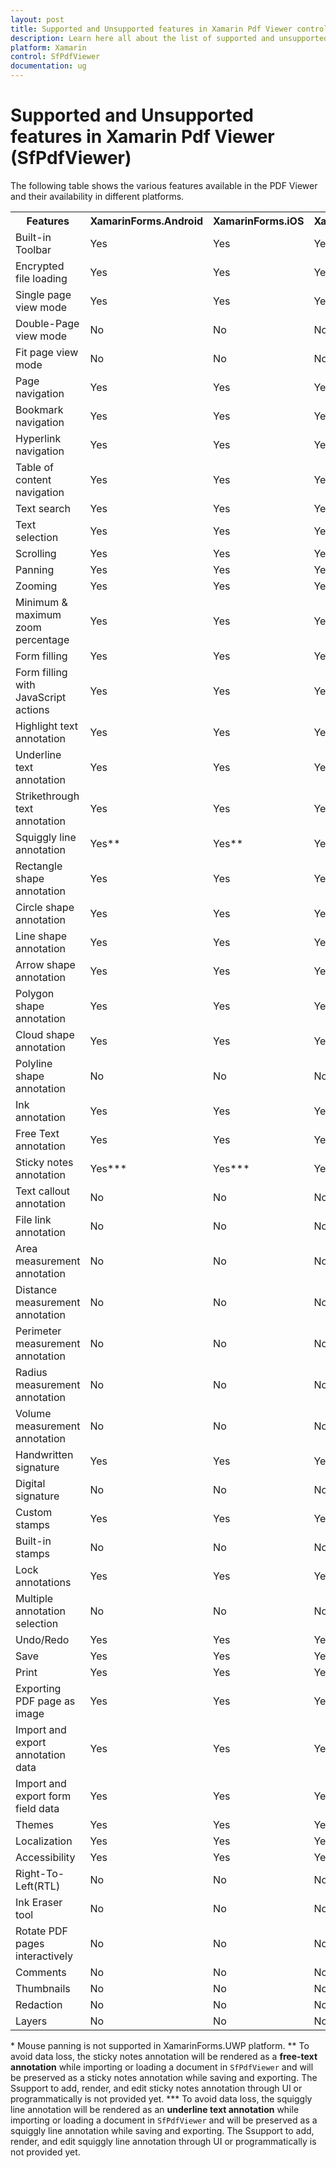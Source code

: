 ```yaml
---
layout: post
title: Supported and Unsupported features in Xamarin Pdf Viewer control | Syncfusion
description: Learn here all about the list of supported and unsupported features in Syncfusion Xamarin Pdf Viewer (SfPdfViewer) control.
platform: Xamarin
control: SfPdfViewer
documentation: ug
---
```


# Supported and Unsupported features in Xamarin Pdf Viewer (SfPdfViewer)

The following table shows the various features available in the PDF Viewer and their availability in different platforms.

<table>
	<tr>
		<th align="center">
			Features<br/>
		</th>
		<th align="center">
			XamarinForms.Android<br/>
		</th>
		<th align="center">
			XamarinForms.iOS<br/>
		</th>
		<th align="center">
			XamarinForms.UWP<br/>
		</th>
		<th align="center">
			Xamarin.Android<br/>
		</th>
		<th align="center">
			Xamarin.iOS<br/>
		</th>
	</tr>	
	<tr>
		<td>
			Built-in Toolbar<br/>
		</td>
		<td>
			Yes<br/>
		</td>
		<td>
			Yes<br/>
		</td>
		<td>
			Yes<br/>
		</td>
		<td>
			Yes<br/>
		</td>
		<td>
			Yes<br/>
		</td>
	</tr>
	<tr>
		<td>
			Encrypted file loading<br/>
		</td>
		<td>
			Yes<br/>
		</td>
		<td>
			Yes<br/>
		</td>
		<td>
			Yes<br/>
		</td>
		<td>
			Yes<br/>
		</td>
		<td>
			Yes<br/>
		</td>
	</tr>
	<tr>
		<td>
			Single page view mode<br/>
		</td>
		<td>
			Yes<br/>
		</td>
		<td>
			Yes<br/>
		</td>
		<td>
			Yes<br/>
		</td>
		<td>
			Yes<br/>
		</td>
		<td>
			Yes<br/>
		</td>
	</tr>
	<tr>
		<td>
			Double-Page view mode<br/>
		</td>
		<td>
			No<br/>
		</td>
		<td>
			No<br/>
		</td>
		<td>
			No<br/>
		</td>
		<td>
			No<br/>
		</td>
		<td>
			No<br/>
		</td>
	</tr>
	<tr>
		<td>
			Fit page view mode<br/>
		</td>
		<td>
			No<br/>
		</td>
		<td>
			No<br/>
		</td>
		<td>
			No<br/>
		</td>
		<td>
			No<br/>
		</td>
		<td>
			No<br/>
		</td>
	</tr>
	<tr>
		<td>
			Page navigation<br/>
		</td>
		<td>
			Yes<br/>
		</td>
		<td>
			Yes<br/>
		</td>
		<td>
			Yes<br/>
		</td>
		<td>
			Yes<br/>
		</td>
		<td>
			Yes<br/>
		</td>
	</tr>
	<tr>
		<td>
			Bookmark navigation<br/>
		</td>
		<td>
			Yes<br/>
		</td>
		<td>
			Yes<br/>
		</td>
		<td>
			Yes<br/>
		</td>
		<td>
			Yes<br/>
		</td>
		<td>
			Yes<br/>
		</td>
	</tr>
	<tr>
		<td>
			Hyperlink navigation<br/>
		</td>
		<td>
			Yes<br/>
		</td>
		<td>
			Yes<br/>
		</td>
		<td>
			Yes<br/>
		</td>
		<td>
			Yes<br/>
		</td>
		<td>
			Yes<br/>
		</td>
	</tr>
	<tr>
		<td>
			Table of content navigation<br/>
		</td>
		<td>
			Yes<br/>
		</td>
		<td>
			Yes<br/>
		</td>
		<td>
			Yes<br/>
		</td>
		<td>
			Yes<br/>
		</td>
		<td>
			Yes<br/>
		</td>
	</tr>
	<tr>
		<td>
			Text search<br/>
		</td>
		<td>
			Yes<br/>
		</td>
		<td>
			Yes<br/>
		</td>
		<td>
			Yes<br/>
		</td>
		<td>
			Yes<br/>
		</td>
		<td>
			Yes<br/>
		</td>
	</tr>
	<tr>
		<td>
			Text selection<br/>
		</td>
		<td>
			Yes<br/>
		</td>
		<td>
			Yes<br/>
		</td>
		<td>
			Yes<br/>
		</td>
		<td>
			Yes<br/>
		</td>
		<td>
			Yes<br/>
		</td>
	</tr>
	<tr>
		<td>
			Scrolling<br/>
		</td>
		<td>
			Yes<br/>
		</td>
		<td>
			Yes<br/>
		</td>
		<td>
			Yes<br/>
		</td>
		<td>
			Yes<br/>
		</td>
		<td>
			Yes<br/>
		</td>
	</tr>
	<tr>
		<td>
			Panning<br/>
		</td>
		<td>
			Yes<br/>
		</td>
		<td>
			Yes<br/>
		</td>
		<td>
			Yes<br/>
		</td>
		<td>
			Yes*<br/>
		</td>
		<td>
			Yes<br/>
		</td>
	</tr>
	<tr>
		<td>
			Zooming<br/>
		</td>
		<td>
			Yes<br/>
		</td>
		<td>
			Yes<br/>
		</td>
		<td>
			Yes<br/>
		</td>
		<td>
			Yes<br/>
		</td>
		<td>
			Yes<br/>
		</td>
	</tr>
	<tr>
		<td>
			Minimum & maximum zoom percentage<br/>
		</td>
		<td>
			Yes<br/>
		</td>
		<td>
			Yes<br/>
		</td>
		<td>
			Yes<br/>
		</td>
		<td>
			Yes<br/>
		</td>
		<td>
			Yes<br/>
		</td>
	</tr>
	<tr>
		<td>
			Form filling<br/>
		</td>
		<td>
			Yes<br/>
		</td>
		<td>
			Yes<br/>
		</td>
		<td>
			Yes<br/>
		</td>
		<td>
			Yes<br/>
		</td>
		<td>
			Yes<br/>
		</td>
	</tr>
	<tr>
		<td>
			Form filling with JavaScript actions<br/>
		</td>
		<td>
			Yes<br/>
		</td>
		<td>
			Yes<br/>
		</td>
		<td>
			Yes<br/>
		</td>
		<td>
			Yes<br/>
		</td>
		<td>
			Yes<br/>
		</td>
	</tr>
	<tr>
		<td>
			Highlight text annotation<br/>
		</td>
		<td>
			Yes<br/>
		</td>
		<td>
			Yes<br/>
		</td>
		<td>
			Yes<br/>
		</td>
		<td>
			Yes<br/>
		</td>
		<td>
			Yes<br/>
		</td>
	</tr>
	<tr>
		<td>
			Underline text annotation<br/>
		</td>
		<td>
			Yes<br/>
		</td>
		<td>
			Yes<br/>
		</td>
		<td>
			Yes<br/>
		</td>
		<td>
			Yes<br/>
		</td>
		<td>
			Yes<br/>
		</td>
	</tr>
	<tr>
		<td>
			Strikethrough text annotation<br/>
		</td>
		<td>
			Yes<br/>
		</td>
		<td>
			Yes<br/>
		</td>
		<td>
			Yes<br/>
		</td>
		<td>
			Yes<br/>
		</td>
		<td>
			Yes<br/>
		</td>
	</tr>
	<tr>
		<td>
			Squiggly line annotation<br/>
		</td>
		<td>
			Yes**<br/>
		</td>
		<td>
			Yes**<br/>
		</td>
		<td>
			Yes**<br/>
		</td>
		<td>
			No<br/>
		</td>
		<td>
			No<br/>
		</td>
	</tr>
	<tr>
		<td>
			Rectangle shape annotation<br/>
		</td>
		<td>
			Yes<br/>
		</td>
		<td>
			Yes<br/>
		</td>
		<td>
			Yes<br/>
		</td>
		<td>
			Yes<br/>
		</td>
		<td>
			Yes<br/>
		</td>
	</tr>
	<tr>
		<td>
			Circle shape annotation<br/>
		</td>
		<td>
			Yes<br/>
		</td>
		<td>
			Yes<br/>
		</td>
		<td>
			Yes<br/>
		</td>
		<td>
			Yes<br/>
		</td>
		<td>
			Yes<br/>
		</td>
	</tr>
	<tr>
		<td>
			Line shape annotation<br/>
		</td>
		<td>
			Yes<br/>
		</td>
		<td>
			Yes<br/>
		</td>
		<td>
			Yes<br/>
		</td>
		<td>
			Yes<br/>
		</td>
		<td>
			Yes<br/>
		</td>
	</tr>
	<tr>
		<td>
			Arrow shape annotation<br/>
		</td>
		<td>
			Yes<br/>
		</td>
		<td>
			Yes<br/>
		</td>
		<td>
			Yes<br/>
		</td>
		<td>
			Yes<br/>
		</td>
		<td>
			Yes<br/>
		</td>
	</tr>
	<tr>
		<td>
			Polygon shape annotation<br/>
		</td>
		<td>
			Yes<br/>
		</td>
		<td>
			Yes<br/>
		</td>
		<td>
			Yes<br/>
		</td>
		<td>
			Yes<br/>
		</td>
		<td>
			Yes<br/>
		</td>
	</tr>
	<tr>
		<td>
			Cloud shape annotation<br/>
		</td>
		<td>
			Yes<br/>
		</td>
		<td>
			Yes<br/>
		</td>
		<td>
			Yes<br/>
		</td>
		<td>
			Yes<br/>
		</td>
		<td>
			Yes<br/>
		</td>
	</tr>
	<tr>
		<td>
			Polyline shape annotation<br/>
		</td>
		<td>
			No<br/>
		</td>
		<td>
			No<br/>
		</td>
		<td>
			No<br/>
		</td>
		<td>
			No<br/>
		</td>
		<td>
			No<br/>
		</td>
	</tr>
	<tr>
		<td>
			Ink annotation<br/>
		</td>
		<td>
			Yes<br/>
		</td>
		<td>
			Yes<br/>
		</td>
		<td>
			Yes<br/>
		</td>
		<td>
			Yes<br/>
		</td>
		<td>
			Yes<br/>
		</td>
	</tr>
	<tr>
		<td>
			Free Text annotation<br/>
		</td>
		<td>
			Yes<br/>
		</td>
		<td>
			Yes<br/>
		</td>
		<td>
			Yes<br/>
		</td>
		<td>
			Yes<br/>
		</td>
		<td>
			Yes<br/>
		</td>
	</tr>
	<tr>
		<td>
			Sticky notes annotation<br/>
		</td>
		<td>
			Yes***<br/>
		</td>
		<td>
			Yes***<br/>
		</td>
		<td>
			Yes***<br/>
		</td>
		<td>
			No<br/>
		</td>
		<td>
			No<br/>
		</td>
	</tr>
	<tr>
		<td>
			Text callout annotation<br/>
		</td>
		<td>
			No<br/>
		</td>
		<td>
			No<br/>
		</td>
		<td>
			No<br/>
		</td>
		<td>
			No<br/>
		</td>
		<td>
			No<br/>
		</td>
	</tr>
	<tr>
		<td>
			File link annotation<br/>
		</td>
		<td>
			No<br/>
		</td>
		<td>
			No<br/>
		</td>
		<td>
			No<br/>
		</td>
		<td>
			No<br/>
		</td>
		<td>
			No<br/>
		</td>
	</tr>
	<tr>
		<td>
			Area measurement annotation<br/>
		</td>
		<td>
			No<br/>
		</td>
		<td>
			No<br/>
		</td>
		<td>
			No<br/>
		</td>
		<td>
			No<br/>
		</td>
		<td>
			Yes<br/>
		</td>
	</tr>
	<tr>
		<td>
			Distance measurement annotation<br/>
		</td>
		<td>
			No<br/>
		</td>
		<td>
			No<br/>
		</td>
		<td>
			No<br/>
		</td>
		<td>
			No<br/>
		</td>
		<td>
			Yes<br/>
		</td>
	</tr>
	<tr>
		<td>
			Perimeter measurement annotation<br/>
		</td>
		<td>
			No<br/>
		</td>
		<td>
			No<br/>
		</td>
		<td>
			No<br/>
		</td>
		<td>
			No<br/>
		</td>
		<td>
			Yes<br/>
		</td>
	</tr>
	<tr>
		<td>
			Radius measurement annotation<br/>
		</td>
		<td>
			No<br/>
		</td>
		<td>
			No<br/>
		</td>
		<td>
			No<br/>
		</td>
		<td>
			No<br/>
		</td>
		<td>
			Yes<br/>
		</td>
	</tr>
	<tr>
		<td>
			Volume measurement annotation<br/>
		</td>
		<td>
			No<br/>
		</td>
		<td>
			No<br/>
		</td>
		<td>
			No<br/>
		</td>
		<td>
			No<br/>
		</td>
		<td>
			Yes<br/>
		</td>
	</tr>
	<tr>
		<td>
			Handwritten signature<br/>
		</td>
		<td>
			Yes<br/>
		</td>
		<td>
			Yes<br/>
		</td>
		<td>
			Yes<br/>
		</td>
		<td>
			Yes<br/>
		</td>
		<td>
			Yes<br/>
		</td>
	</tr>
	<tr>
		<td>
			Digital signature<br/>
		</td>
		<td>
			No<br/>
		</td>
		<td>
			No<br/>
		</td>
		<td>
			No<br/>
		</td>
		<td>
			No<br/>
		</td>
		<td>
			No<br/>
		</td>
	</tr>
	<tr>
		<td>
			Custom stamps<br/>
		</td>
		<td>
			Yes<br/>
		</td>
		<td>
			Yes<br/>
		</td>
		<td>
			Yes<br/>
		</td>
		<td>
			Yes<br/>
		</td>
		<td>
			Yes<br/>
		</td>
	</tr>
	<tr>
		<td>
			Built-in stamps<br/>
		</td>
		<td>
			No<br/>
		</td>
		<td>
			No<br/>
		</td>
		<td>
			No<br/>
		</td>
		<td>
			No<br/>
		</td>
		<td>
			No<br/>
		</td>
	</tr>
	<tr>
		<td>
			Lock annotations<br/>
		</td>
		<td>
			Yes<br/>
		</td>
		<td>
			Yes<br/>
		</td>
		<td>
			Yes<br/>
		</td>
		<td>
			Yes<br/>
		</td>
		<td>
			Yes<br/>
		</td>
	</tr>
	<tr>
		<td>
			Multiple annotation selection<br/>
		</td>
		<td>
			No<br/>
		</td>
		<td>
			No<br/>
		</td>
		<td>
			No<br/>
		</td>
		<td>
			No<br/>
		</td>
		<td>
			No<br/>
		</td>
	</tr>
	<tr>
		<td>
			Undo/Redo<br/>
		</td>
		<td>
			Yes<br/>
		</td>
		<td>
			Yes<br/>
		</td>
		<td>
			Yes<br/>
		</td>
		<td>
			Yes<br/>
		</td>
		<td>
			Yes<br/>
		</td>
	</tr>
	<tr>
		<td>
			Save<br/>
		</td>
		<td>
			Yes<br/>
		</td>
		<td>
			Yes<br/>
		</td>
		<td>
			Yes<br/>
		</td>
		<td>
			Yes<br/>
		</td>
		<td>
			Yes<br/>
		</td>
	</tr>
	<tr>
		<td>
			Print<br/>
		</td>
		<td>
			Yes<br/>
		</td>
		<td>
			Yes<br/>
		</td>
		<td>
			Yes<br/>
		</td>
		<td>
			Yes<br/>
		</td>
		<td>
			Yes<br/>
		</td>
	</tr>
	<tr>
		<td>
			Exporting PDF page as image<br/>
		</td>
		<td>
			Yes<br/>
		</td>
		<td>
			Yes<br/>
		</td>
		<td>
			Yes<br/>
		</td>
		<td>
			Yes<br/>
		</td>
		<td>
			Yes<br/>
		</td>
	</tr>
	<tr>
		<td>
			Import and export annotation data<br/>
		</td>
		<td>
			Yes<br/>
		</td>
		<td>
			Yes<br/>
		</td>
		<td>
			Yes<br/>
		</td>
		<td>
			Yes<br/>
		</td>
		<td>
			Yes<br/>
		</td>
	</tr>
	<tr>
		<td>
			Import and export form field data<br/>
		</td>
		<td>
			Yes<br/>
		</td>
		<td>
			Yes<br/>
		</td>
		<td>
			Yes<br/>
		</td>
		<td>
			Yes<br/>
		</td>
		<td>
			Yes<br/>
		</td>
	</tr>
	<tr>
		<td>
			Themes<br/>
		</td>
		<td>
			Yes<br/>
		</td>
		<td>
			Yes<br/>
		</td>
		<td>
			Yes<br/>
		</td>
		<td>
			Yes<br/>
		</td>
		<td>
			Yes<br/>
		</td>
	</tr>
	<tr>
		<td>
			Localization<br/>
		</td>
		<td>
			Yes<br/>
		</td>
		<td>
			Yes<br/>
		</td>
		<td>
			Yes<br/>
		</td>
		<td>
			Yes<br/>
		</td>
		<td>
			Yes<br/>
		</td>
	</tr>
	<tr>
		<td>
			Accessibility<br/>
		</td>
		<td>
			Yes<br/>
		</td>
		<td>
			Yes<br/>
		</td>
		<td>
			Yes<br/>
		</td>
		<td>
			Yes<br/>
		</td>
		<td>
			Yes<br/>
		</td>
	</tr>
	<tr>
		<td>
			Right-To-Left(RTL)<br/>
		</td>
		<td>
			No<br/>
		</td>
		<td>
			No<br/>
		</td>
		<td>
			No<br/>
		</td>
		<td>
			No<br/>
		</td>
		<td>
			No<br/>
		</td>
	</tr>
	<tr>
		<td>
			Ink Eraser tool<br/>
		</td>
		<td>
			No<br/>
		</td>
		<td>
			No<br/>
		</td>
		<td>
			No<br/>
		</td>
		<td>
			No<br/>
		</td>
		<td>
			No<br/>
		</td>
	</tr>
	<tr>
		<td>
			Rotate PDF pages interactively<br/>
		</td>
		<td>
			No<br/>
		</td>
		<td>
			No<br/>
		</td>
		<td>
			No<br/>
		</td>
		<td>
			No<br/>
		</td>
		<td>
			No<br/>
		</td>
	</tr>
	<tr>
		<td>
			Comments<br/>
		</td>
		<td>
			No<br/>
		</td>
		<td>
			No<br/>
		</td>
		<td>
			No<br/>
		</td>
		<td>
			No<br/>
		</td>
		<td>
			No<br/>
		</td>
	</tr>
	<tr>
		<td>
			Thumbnails<br/>
		</td>
		<td>
			No<br/>
		</td>
		<td>
			No<br/>
		</td>
		<td>
			No<br/>
		</td>
		<td>
			No<br/>
		</td>
		<td>
			No<br/>
		</td>
	</tr>
	<tr>
		<td>
			Redaction<br/>
		</td>
		<td>
			No<br/>
		</td>
		<td>
			No<br/>
		</td>
		<td>
			No<br/>
		</td>
		<td>
			No<br/>
		</td>
		<td>
			No<br/>
		</td>
	</tr>
	<tr>
		<td>
			Layers<br/>
		</td>
		<td>
			No<br/>
		</td>
		<td>
			No<br/>
		</td>
		<td>
			No<br/>
		</td>
		<td>
			No<br/>
		</td>
		<td>
			No<br/>
		</td>
	</tr>
<table>

\* Mouse panning is not supported in XamarinForms.UWP platform.
\*\* To avoid data loss, the sticky notes annotation will be rendered as a **free-text annotation** while importing or loading a document in `SfPdfViewer` and will be preserved as a sticky notes annotation while saving and exporting. The Ssupport to add, render, and edit sticky notes annotation through UI or programmatically is not provided yet. 
\*\*\* To avoid data loss, the squiggly line annotation will be rendered as an **underline text annotation** while importing or loading a document in `SfPdfViewer` and will be preserved as a squiggly line annotation while saving and exporting. The Ssupport to add, render, and edit squiggly line annotation through UI or programmatically is not provided yet.
